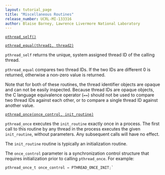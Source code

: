 ```yaml
---
layout: tutorial_page
title: "Miscellaneous Routines"
release_number: UCRL-MI-133316
author: Blaise Barney, Lawrence Livermore National Laboratory
---
```


[`pthread_self()`](man/pthread_self.txt)

[`pthread_equal(thread1, thread2)`](man/pthread_equal.txt)

`pthread_self` returns the unique, system assigned thread ID of the calling thread.

`pthread_equal` compares two thread IDs. If the two IDs are different 0 is returned, otherwise a non-zero value is returned.

Note that for both of these routines, the thread identifier objects are opaque and can not be easily inspected. Because thread IDs are opaque objects, the C language equivalence operator (`==`) should not be used to compare two thread IDs against each other, or to compare a single thread ID against another value.

[`pthread_once(once_control, init_routine)`](man/pthread_once.txt)

`pthread_once` executes the `init_routine` exactly once in a process. The first call to this routine by any thread in the process executes the given `init_routine`, without parameters. Any subsequent calls will have no effect.

The `init_routine` routine is typically an initialization routine.

The `once_control` parameter is a synchronization control structure that requires initialization prior to calling `pthread_once`. For example:

```C
pthread_once_t once_control = PTHREAD_ONCE_INIT;`
```
